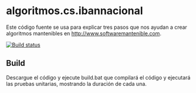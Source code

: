 # algoritmos.cs.ibannacional
Este código fuente se usa para explicar tres pasos que nos ayudan a crear algoritmos mantenibles en http://www.softwaremantenible.com.

[![Build status](https://ci.appveyor.com/api/projects/status/x2tx3jfgixwqts7h?svg=true)](https://ci.appveyor.com/project/oscarcenteno/algoritmos-cs-ibannacional)

## Build
Descargue el código y ejecute build.bat que compilará el código y ejecutará las pruebas unitarias, mostrando la duración de cada una.
